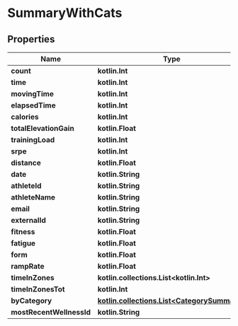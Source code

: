 
# SummaryWithCats

## Properties
Name | Type | Description | Notes
------------ | ------------- | ------------- | -------------
**count** | **kotlin.Int** |  |  [optional]
**time** | **kotlin.Int** |  |  [optional]
**movingTime** | **kotlin.Int** |  |  [optional]
**elapsedTime** | **kotlin.Int** |  |  [optional]
**calories** | **kotlin.Int** |  |  [optional]
**totalElevationGain** | **kotlin.Float** |  |  [optional]
**trainingLoad** | **kotlin.Int** |  |  [optional]
**srpe** | **kotlin.Int** |  |  [optional]
**distance** | **kotlin.Float** |  |  [optional]
**date** | **kotlin.String** |  |  [optional]
**athleteId** | **kotlin.String** |  |  [optional]
**athleteName** | **kotlin.String** |  |  [optional]
**email** | **kotlin.String** |  |  [optional]
**externalId** | **kotlin.String** |  |  [optional]
**fitness** | **kotlin.Float** |  |  [optional]
**fatigue** | **kotlin.Float** |  |  [optional]
**form** | **kotlin.Float** |  |  [optional]
**rampRate** | **kotlin.Float** |  |  [optional]
**timeInZones** | **kotlin.collections.List&lt;kotlin.Int&gt;** |  |  [optional]
**timeInZonesTot** | **kotlin.Int** |  |  [optional]
**byCategory** | [**kotlin.collections.List&lt;CategorySummary&gt;**](CategorySummary.md) |  |  [optional]
**mostRecentWellnessId** | **kotlin.String** |  |  [optional]



